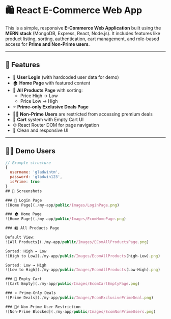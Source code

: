 # 🛍️ React E-Commerce Web App

This is a simple, responsive **E-Commerce Web Application** built using the **MERN stack** (MongoDB, Express, React, Node.js). It includes features like product listing, sorting, authentication, cart management, and role-based access for **Prime and Non-Prime users**.

---

## 🚀 Features

- 🔐 **User Login** (with hardcoded user data for demo)
- 🏠 **Home Page** with featured content
- 🛒 **All Products Page** with sorting:
  - Price High → Low
  - Price Low → High
- ⭐ **Prime-only Exclusive Deals Page**
- 🙅‍♂️ **Non-Prime Users** are restricted from accessing premium deals
- 🧺 **Cart** system with Empty Cart UI
- ⚙️ React Router DOM for page navigation
- 🎨 Clean and responsive UI

---

## 👨‍💻 Demo Users

```js
// Example structure
{
  username: 'gladwintm',
  password: 'gladwin123',
  isPrime: true
}
## 📸 Screenshots

### 🔐 Login Page
![Home Page](./my-app/public/Images/LoginPage.png)

### 🏠 Home Page
![Home Page](./my-app/public/Images/EcomHomePage.png)

### 🛍️ All Products Page

Default View:  
![All Products](./my-app/public/Images/EComAllProductsPage.png)

Sorted: High → Low  
![High to Low](./my-app/public/Images/EcomAllProducts(high-Low).png)

Sorted: Low → High  
![Low to High](./my-app/public/Images/EcomAllProducts(Low-High).png)

### 🛒 Empty Cart
![Cart Empty](./my-app/public/Images/EcomCartEmptyPage.png)

### ⭐ Prime-Only Deals
![Prime Deals](./my-app/public/Images/EcomExclusivePrimeDeal.png)

### 🙅‍♂️ Non-Prime User Restriction
![Non-Prime Blocked](./my-app/public/Images/EcomNonPrimeUsers.png)

